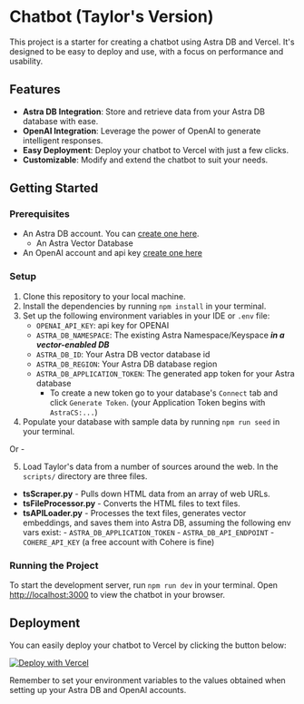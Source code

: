 # Chatbot (Taylor's Version)

This project is a starter for creating a chatbot using Astra DB and Vercel. It's designed to be easy to deploy and use, with a focus on performance and usability.

## Features

- **Astra DB Integration**: Store and retrieve data from your Astra DB database with ease.
- **OpenAI Integration**: Leverage the power of OpenAI to generate intelligent responses.
- **Easy Deployment**: Deploy your chatbot to Vercel with just a few clicks.
- **Customizable**: Modify and extend the chatbot to suit your needs.

## Getting Started

### Prerequisites

- An Astra DB account. You can [create one here](https://astra.datastax.com/register).
    - An Astra Vector Database
- An OpenAI account and api key [create one here](https://platform.openai.com/)

### Setup

1. Clone this repository to your local machine.
2. Install the dependencies by running `npm install` in your terminal.
3. Set up the following environment variables in your IDE or `.env` file:
    - `OPENAI_API_KEY`: api key for OPENAI
    - `ASTRA_DB_NAMESPACE`: The existing Astra Namespace/Keyspace **_in a vector-enabled DB_**
    - `ASTRA_DB_ID`: Your Astra DB vector database id
    - `ASTRA_DB_REGION`: Your Astra DB database region
    - `ASTRA_DB_APPLICATION_TOKEN`: The generated app token for your Astra database
        - To create a new token go to your database's `Connect` tab and click `Generate Token`. (your Application Token begins with `AstraCS:...`)
4. Populate your database with sample data by running `npm run seed` in your terminal.

Or - 

5. Load Taylor's data from a number of sources around the web. In the `scripts/` directory are three files.

 - **tsScraper.py** - Pulls down HTML data from an array of web URLs.
 - **tsFileProcessor.py** - Converts the HTML files to text files.
 - **tsAPILoader.py** - Processes the text files, generates vector embeddings, and saves them into Astra DB, assuming the following env vars exist:
        - `ASTRA_DB_APPLICATION_TOKEN`
        - `ASTRA_DB_API_ENDPOINT`
        - `COHERE_API_KEY` (a free account with Cohere is fine)

### Running the Project

To start the development server, run `npm run dev` in your terminal. Open [http://localhost:3000](http://localhost:3000) to view the chatbot in your browser.

## Deployment

You can easily deploy your chatbot to Vercel by clicking the button below:

[![Deploy with Vercel](https://vercel.com/button)](https://vercel.com/new/clone?repository-url=https://github.com/datastax/aws-bedrock-starter&env=ASTRA_DB_NAMESPACE,OPENAI_API_KEY,ASTRA_DB_ID,ASTRA_DB_REGION,ASTRA_DB_APPLICATION_TOKEN)

Remember to set your environment variables to the values obtained when setting up your Astra DB and OpenAI accounts.
